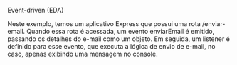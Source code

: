 Event-driven (EDA)

Neste exemplo, temos um aplicativo Express que possui uma rota /enviar-email. Quando essa rota é acessada, um evento enviarEmail é emitido, passando os detalhes do e-mail como um objeto. Em seguida, um listener é definido para esse evento, que executa a lógica de envio de e-mail, no caso, apenas exibindo uma mensagem no console.
